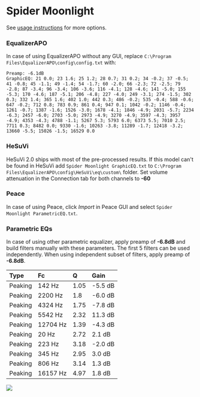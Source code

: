 # Spider Moonlight
See [usage instructions](https://github.com/jaakkopasanen/AutoEq#usage) for more options.

### EqualizerAPO
In case of using EqualizerAPO without any GUI, replace `C:\Program Files\EqualizerAPO\config\config.txt`
with:
```
Preamp: -6.1dB
GraphicEQ: 21 0.0; 23 1.6; 25 1.2; 28 0.7; 31 0.2; 34 -0.2; 37 -0.5; 41 -0.8; 45 -1.1; 49 -1.4; 54 -1.7; 60 -2.0; 66 -2.3; 72 -2.5; 79 -2.8; 87 -3.4; 96 -3.4; 106 -3.6; 116 -4.1; 128 -4.6; 141 -5.0; 155 -5.3; 170 -4.6; 187 -5.1; 206 -4.8; 227 -4.0; 249 -3.1; 274 -1.5; 302 0.3; 332 1.4; 365 1.6; 402 1.0; 442 0.3; 486 -0.2; 535 -0.4; 588 -0.6; 647 -0.2; 712 0.8; 783 0.9; 861 0.4; 947 0.1; 1042 -0.2; 1146 -0.4; 1261 -0.7; 1387 -1.6; 1526 -3.0; 1678 -4.1; 1846 -4.9; 2031 -5.7; 2234 -6.3; 2457 -6.0; 2703 -5.0; 2973 -4.9; 3270 -4.9; 3597 -4.3; 3957 -4.9; 4353 -4.3; 4788 -1.1; 5267 5.3; 5793 6.0; 6373 5.5; 7010 2.5; 7711 0.3; 8482 0.0; 9330 -1.6; 10263 -3.8; 11289 -1.7; 12418 -3.2; 13660 -5.5; 15026 -1.5; 16529 0.0
```

### HeSuVi
HeSuVi 2.0 ships with most of the pre-processed results. If this model can't be found in HeSuVi add
`Spider Moonlight GraphicEQ.txt` to `C:\Program Files\EqualizerAPO\config\HeSuVi\eq\custom\` folder.
Set volume attenuation in the Connection tab for both channels to **-60**

### Peace
In case of using Peace, click *Import* in Peace GUI and select `Spider Moonlight ParametricEQ.txt`.

### Parametric EQs
In case of using other parametric equalizer, apply preamp of **-6.8dB** and build filters manually
with these parameters. The first 5 filters can be used independently.
When using independent subset of filters, apply preamp of **-6.8dB**.

| Type    | Fc       |    Q | Gain    |
|:--------|:---------|:-----|:--------|
| Peaking | 142 Hz   | 1.05 | -5.5 dB |
| Peaking | 2200 Hz  | 1.8  | -6.0 dB |
| Peaking | 4324 Hz  | 1.75 | -7.8 dB |
| Peaking | 5542 Hz  | 2.32 | 11.3 dB |
| Peaking | 12704 Hz | 1.39 | -4.3 dB |
| Peaking | 20 Hz    | 2.72 | 2.1 dB  |
| Peaking | 223 Hz   | 3.18 | -2.0 dB |
| Peaking | 345 Hz   | 2.95 | 3.0 dB  |
| Peaking | 806 Hz   | 3.14 | 1.3 dB  |
| Peaking | 16157 Hz | 4.97 | 1.8 dB  |

![](https://raw.githubusercontent.com/jaakkopasanen/AutoEq/master/results/headphonecom/sbaf-serious/Spider%20Moonlight/Spider%20Moonlight.png)
